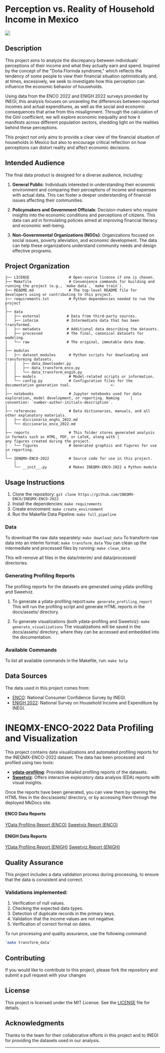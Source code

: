 # Perception vs. Reality of Household Income in Mexico

<a target="_blank" href="https://cookiecutter-data-science.drivendata.org/">
    <img src="https://img.shields.io/badge/CCDS-Project%20template-328F97?logo=cookiecutter" />
</a>

## Description

This project aims to analyze the discrepancy between individuals' perceptions of their income and what they actually earn and spend. Inspired by the concept of the "Doña Florinda syndrome," which reflects the tendency of some people to view their financial situation optimistically and, at times, excessively, we seek to investigate how this perception can influence the economic behavior of households.

Using data from the ENCO 2022 and ENIGH 2022 surveys provided by INEGI, this analysis focuses on unraveling the differences between reported incomes and actual expenditures, as well as the social and economic consequences that arise from this misalignment. Through the calculation of the Gini coefficient, we will explore economic inequality and how it manifests across different population sectors, shedding light on the realities behind these perceptions.

This project not only aims to provide a clear view of the financial situation of households in Mexico but also to encourage critical reflection on how perceptions can distort reality and affect economic decisions.

## Intended Audience

The final data product is designed for a diverse audience, including:

1. **General Public**: Individuals interested in understanding their economic environment and comparing their perceptions of income and expenses with actual data. This can foster a deeper understanding of financial issues affecting their communities.

2. **Policymakers and Government Officials**: Decision-makers who require insights into the economic conditions and perceptions of citizens. This data can aid in formulating policies aimed at improving financial literacy and economic well-being.

3. **Non-Governmental Organizations (NGOs)**: Organizations focused on social issues, poverty alleviation, and economic development. The data can help these organizations understand community needs and design effective programs.


## Project Organization

```
├── LICENSE                  # Open-source license if one is chosen.
├── Makefile                 # Convenience commands for building and running the project (e.g., `make data`, `make train`).
├── README.md                # The top-level README file for developers using or contributing to this project.
├── requirements.txt         # Python dependencies needed to run the project 
│
├── data
│   ├── external            # Data from third-party sources.
│   ├── interim             # Intermediate data that has been transformed.
│   ├── metadata            # Additional data describing the datasets.
│   ├── processed           # The final, canonical datasets for modeling.
│   └── raw                 # The original, immutable data dump.
│
├── modules                         
│   ├── dataset_modules      # Python scripts for downloading and transforming datasets.
│   │   ├── data_downloader.py
│   │   ├── data_transform_enco.py
│   │   └── data_transform_engih.py
│   ├── models               # Model-related scripts or information.
│   └── config.py            # Configuration files for the documentation generation tool.                  <-
│
├── notebooks                # Jupyter notebooks used for data exploration, model development, or reporting. Naming     │                              convention: `number-author-initials-description`.
│
├── references               # Data dictionaries, manuals, and all other explanatory materials.
│   ├── diccionario_enghi_2022.md
│   └── diccionario_enco_2022.md
│
├── reports                  # This folder stores generated analysis in formats such as HTML, PDF, or LaTeX, along with │                              any figures created during the project.
│   └── figures              # Generated graphics and figures for use in reporting.
│
└── IENQMX-ENCO-2022         # Source code for use in this project.
    │
    └── __init__.py          # Makes INEQMX-ENCO-2022 a Python module
```

## Usage Instructions

1. Clone the repository: `git clone https://github.com/INEQMX-ENCO/INEQMX-ENCO-2022`
2. Install the dependencies: `make requirements`
3. Create enviroment: `make create_environment`
3. Run the Makefile Data Pipeline: `make full_pipeline`

### Data 

To download the raw data separately: `make download_data`
To transform raw data into an interim format: `make transform_data`
You can clean up the intermediate and processed files by running: `make clean_data`

This will remove all files in the data/interim/ and data/processed/ directories.

### Generating Profiling Reports
The profiling reports for the datasets are generated using ydata-profiling and Sweetviz.

1. To generate a ydata-profiling report:`make generate_profiling_report`
This will run the profiling script and generate HTML reports in the docs/assets/ directory.

2. To generate visualizations (both ydata-profiling and Sweetviz): `make generate_visualizations`
The visualizations will be saved in the docs/assets/ directory, where they can be accessed and embedded into the documentation.

### Available Commands
To list all available commands in the Makefile, run: `make help`

## Data Sources

The data used in this project comes from:

- [ENCO](https://www.inegi.org.mx/programas/enco/): National Consumer Confidence Survey by INEGI.
- [ENIGH 2022](https://www.inegi.org.mx/programas/enigh/nc/2022/): National Survey on Household Income and Expenditure by INEGI.

# INEQMX-ENCO-2022 Data Profiling and Visualization

This project contains data visualizations and automated profiling reports for the INEQMX-ENCO-2022 dataset. The data has been processed and profiled using two tools:
- **[ydata-profiling](https://github.com/ydataai/ydata-profiling)**: Provides detailed profiling reports of the datasets.
- **[Sweetviz](https://github.com/fbdesignpro/sweetviz)**: Offers interactive exploratory data analysis (EDA) reports with visual insights.

Once the reports have been generated, you can view them by opening the HTML files in the docs/assets/ directory, or by accessing them through the deployed MkDocs site.

#### ENCO Data Reports
[YData Profiling Report (ENCO)](https://ineqmx-enco.github.io/INEQMX-ENCO-2022/assets/interim_enco_profiling_report.html)
[Sweetviz Report (ENCO)](https://ineqmx-enco.github.io/INEQMX-ENCO-2022/assets/interim_enco_sweetviz_report.html)
#### ENIGH Data Reports
[YData Profiling Report (ENIGH)](https://ineqmx-enco.github.io/INEQMX-ENCO-2022/assets/interim_enigh_profiling_report.html)
[Sweetviz Report (ENIGH)](https://ineqmx-enco.github.io/INEQMX-ENCO-2022/assets/interim_enigh_sweetviz_report.html)

## Quality Assurance

This project includes a data validation process during processing, to ensure that the data is consistent and correct.

### Validations implemented:
1. Verification of null values.
2. Checking the expected data types.
3. Detection of duplicate records in the primary keys.
4. Validation that the income values are not negative.
5. Verification of correct format on dates.

To run processing and quality assurance, use the following command:
```bash
`make transform_data`
```

## Contributing
If you would like to contribute to this project, please fork the repository and submit a pull request with your changes

## License
This project is licensed under the MIT License. See the [LICENSE](https://github.com/INEQMX-ENCO/INEQMX-ENCO-2022/blob/9666c9b5b0534d9a4b39b0fa83da141ad7de8b40/LICENSE) file for details.

## Acknowledgments
Thanks to the team for their collaborative efforts in this project and to INEGI for providing the datasets used in our analysis.

--------

